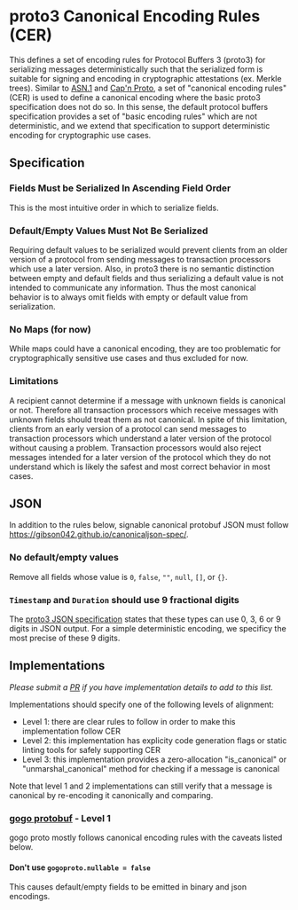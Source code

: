 # proto3 Canonical Encoding Rules (CER)

This defines a set of encoding rules for Protocol Buffers 3 (proto3) for serializing messages deterministically
such that the serialized form is suitable for signing and encoding in cryptographic attestations (ex. Merkle trees).
Similar to [ASN.1](https://en.wikipedia.org/wiki/X.690#CER_encoding) and
[Cap'n Proto](https://capnproto.org/encoding.html#canonicalization), a set of "canonical encoding rules" (CER)
is used to define a canonical encoding where the basic proto3 specification does not do so. In this sense,
the default protocol buffers specification provides a set of "basic encoding rules" which are not deterministic,
and we extend that specification to support deterministic encoding for cryptographic use cases.

## Specification

### Fields Must be Serialized In Ascending Field Order

This is the most intuitive order in which to serialize fields.

### Default/Empty Values Must Not Be Serialized

Requiring default values to be serialized would prevent clients from an older version of a protocol from sending messages
to transaction processors which use a later version. Also, in proto3 there is no semantic distinction between empty and
default fields and thus serializing a default value is not intended to communicate any information. Thus the most canonical
behavior is to always omit fields with empty or default value from serialization.

### No Maps (for now)

While maps could have a canonical encoding, they are too problematic for cryptographically sensitive use cases and thus
excluded for now.

### Limitations

A recipient cannot determine if a message with unknown fields is canonical or not. Therefore all transaction processors which
receive messages with unknown fields should treat them as not canonical. In spite of this limitation, clients from an early
version of a protocol can send messages to transaction processors which understand a later version of the protocol without
causing a problem. Transaction processors would also reject messages intended for a later version of the protocol which they
do not understand which is likely the safest and most correct behavior in most cases.

## JSON

In addition to the rules below, signable canonical protobuf JSON must follow https://gibson042.github.io/canonicaljson-spec/.

### No default/empty values

Remove all fields whose value is `0`, `false`, `""`, `null`, `[]`, or `{}`.

### `Timestamp` and `Duration` should use 9 fractional digits

The [proto3 JSON specification](https://developers.google.com/protocol-buffers/docs/proto3#json) states that these types
can use 0, 3, 6 or 9 digits in JSON output. For a simple deterministic encoding, we specificy the most precise of these
9 digits.

## Implementations

*Please submit a [PR](https://github.com/regen-network/canonical-proto3/pulls) if you have implementation details to
add to this list.*

Implementations should specify one of the following levels of alignment:
* Level 1: there are clear rules to follow in order to make this implementation follow CER
* Level 2: this implementation has explicity code generation flags or static linting tools for safely supporting CER
* Level 3: this implementation provides a zero-allocation "is_canonical" or "unmarshal_canonical" method for checking
if a message is canonical

Note that level 1 and 2 implementations can still verify that a message is canonical by re-encoding it canonically and comparing.

### [gogo protobuf](https://github.com/gogo/protobuf) - Level 1

gogo proto mostly follows canonical encoding rules with the caveats listed below.

#### Don't use `gogoproto.nullable = false`

This causes default/empty fields to be emitted in binary and json encodings.

